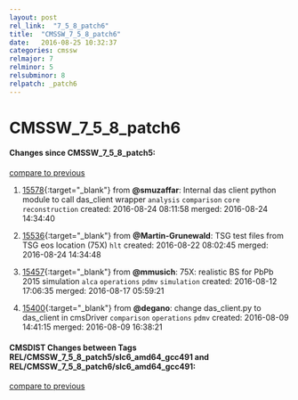 ```yaml
---
layout: post
rel_link:  "7_5_8_patch6"
title:  "CMSSW_7_5_8_patch6"
date:   2016-08-25 10:32:37
categories: cmssw
relmajor: 7
relminor: 5
relsubminor: 8
relpatch: _patch6
---
```


# CMSSW_7_5_8_patch6
#### Changes since CMSSW_7_5_8_patch5:

[compare to previous](https://github.com/cms-sw/cmssw/compare/CMSSW_7_5_8_patch5...CMSSW_7_5_8_patch6)



1. [15578](http://github.com/cms-sw/cmssw/pull/15578){:target="_blank"}  from **@smuzaffar**: Internal das client python module to call das_client wrapper `analysis`  `comparison`  `core`  `reconstruction`  created: 2016-08-24 08:11:58 merged: 2016-08-24 14:34:40

2. [15536](http://github.com/cms-sw/cmssw/pull/15536){:target="_blank"}  from **@Martin-Grunewald**: TSG test files from TSG eos location (75X) `hlt`  created: 2016-08-22 08:02:45 merged: 2016-08-24 14:34:48

3. [15457](http://github.com/cms-sw/cmssw/pull/15457){:target="_blank"}  from **@mmusich**: 75X: realistic BS for PbPb 2015 simulation `alca`  `operations`  `pdmv`  `simulation`  created: 2016-08-12 17:06:35 merged: 2016-08-17 05:59:21

4. [15400](http://github.com/cms-sw/cmssw/pull/15400){:target="_blank"}  from **@degano**: change das_client.py to das_client in cmsDriver `comparison`  `operations`  `pdmv`  created: 2016-08-09 14:41:15 merged: 2016-08-09 16:38:21

#### CMSDIST Changes between Tags REL/CMSSW_7_5_8_patch5/slc6_amd64_gcc491 and REL/CMSSW_7_5_8_patch6/slc6_amd64_gcc491:

[compare to previous](https://github.com/cms-sw/cmsdist/compare/REL/CMSSW_7_5_8_patch5/slc6_amd64_gcc491...REL/CMSSW_7_5_8_patch6/slc6_amd64_gcc491)


